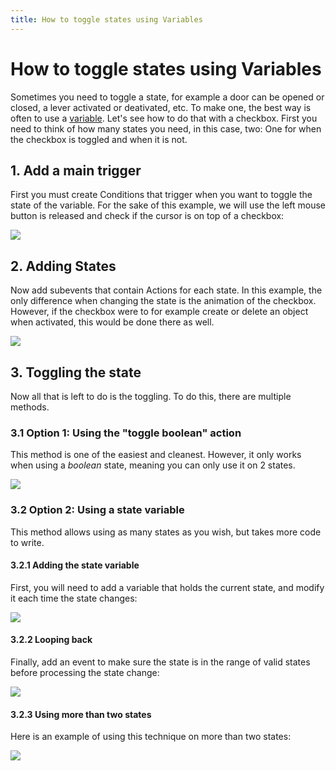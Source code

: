 ```yaml
---
title: How to toggle states using Variables
---
```

# How to toggle states using Variables

Sometimes you need to toggle a state, for example a door can be opened or closed, a lever activated or deativated, etc. To make one, the best way is often to use a [variable](/gdevelop5/all-features/variables). Let's see how to do that with a checkbox. First you need to think of how many states you need, in this case, two: One for when the checkbox is toggled and when it is not. 

## 1. Add a main trigger

First you must create Conditions that trigger when you want to toggle the state of the variable. For the sake of this example, we will use the left mouse button is released and check if the cursor is on top of a checkbox:

![](/gdevelop5/tutorials/how-to-make-togglable-states-with-variables/pasted/20210525-181423.png)

## 2. Adding States

Now add subevents that contain Actions for each state.  In this example, the only difference when changing the state is the animation of the checkbox.  However, if the checkbox were to for example create or delete an object when activated, this would be done there as well.

![](/gdevelop5/tutorials/how-to-make-togglable-states-with-variables/pasted/20210525-181401.png)

## 3. Toggling the state

Now all that is left to do is the toggling. To do this, there are multiple methods.

### 3.1 Option 1: Using the "toggle boolean" action

This method is one of the easiest and cleanest. However, it only works when using a *boolean* state, meaning you can only use it on 2 states.

![](/gdevelop5/tutorials/how-to-make-togglable-states-with-variables/pasted/20210525-181554.png)

### 3.2 Option 2: Using a state variable

This method allows using as many states as you wish, but takes more code to write.

#### 3.2.1 Adding the state variable

First, you will need to add a variable that holds the current state, and modify it each time the state changes:

![](/gdevelop5/tutorials/how-to-make-togglable-states-with-variables/pasted/20210525-181942.png)

#### 3.2.2 Looping back

Finally, add an event to make sure the state is in the range of valid states before processing the state change:

![](/gdevelop5/tutorials/how-to-make-togglable-states-with-variables/pasted/20210525-182309.png)

#### 3.2.3 Using more than two states

Here is an example of using this technique on more than two states:

![](/gdevelop5/tutorials/how-to-make-togglable-states-with-variables/pasted/20210525-182605.png)